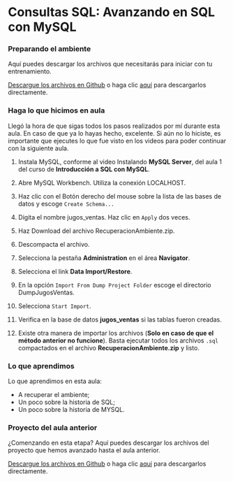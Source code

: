 # Consultas SQL: Avanzando en SQL con MySQL

### Preparando el ambiente

Aquí puedes descargar los archivos que necesitarás para iniciar con tu entrenamiento.

[Descargue los archivos en Github](https://github.com/ahcamachod/1827-consultas-sql-avanzando-en-sql-con-my-sql "Descargue los archivos en Github") o haga clic [aquí](https://github.com/ahcamachod/1827-consultas-sql-avanzando-en-sql-con-my-sql/archive/refs/heads/main.zip "aquí") para descargarlos directamente.

### Haga lo que hicimos en aula

Llegó la hora de que sigas todos los pasos realizados por mí durante esta aula. En caso de que ya lo hayas hecho, excelente. Si aún no lo hiciste, es importante que ejecutes lo que fue visto en los videos para poder continuar con la siguiente aula.

1. Instala MySQL, conforme al video Instalando **MySQL Server**, del aula 1 del curso de **Introducción a SQL con MySQL**.

2. Abre MySQL Workbench. Utiliza la conexión LOCALHOST.

3. Haz clic con el Botón derecho del mouse sobre la lista de las bases de datos y escoge `Create Schema...`

4. Digita el nombre jugos_ventas. Haz clic en `Apply` dos veces.

5. Haz Download del archivo RecuperacionAmbiente.zip.

6. Descompacta el archivo.

7. Selecciona la pestaña **Administration** en el área **Navigator**.

8. Selecciona el link **Data Import/Restore**.

9. En la opción `Import From Dump Project Folder` escoge el directorio DumpJugosVentas.

10. Selecciona `Start Import`.

11. Verifica en la base de datos **jugos_ventas** si las tablas fueron creadas.

12. Existe otra manera de importar los archivos (**Solo en caso de que el método anterior no funcione**). Basta ejecutar todos los archivos `.sql` compactados en el archivo **RecuperacionAmbiente.zip** y listo.

### Lo que aprendimos

Lo que aprendimos en esta aula:

- A recuperar el ambiente;
- Un poco sobre la historia de SQL;
- Un poco sobre la historia de MYSQL.

### Proyecto del aula anterior

¿Comenzando en esta etapa? Aquí puedes descargar los archivos del proyecto que hemos avanzado hasta el aula anterior.

[Descargue los archivos en Github](https://github.com/ahcamachod/1827-consultas-sql-avanzando-en-sql-con-my-sql/tree/aula-2 "Descargue los archivos en Github") o haga clic [aquí](https://github.com/ahcamachod/1827-consultas-sql-avanzando-en-sql-con-my-sql/archive/refs/heads/aula-2.zip "aquí") para descargarlos directamente.

